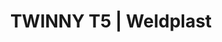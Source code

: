 ---
Filename: "twinny-t5"
Link: "file:/Users/vinayakpatel/Downloads/www.weldplast.cz/twinny-t5"
product_name: "TWINNY T5230 V / 3450 W, kola 50 mm, ocelová, špičatá, s kanálkem, dlouhý klín"
product_id: "Obj. číslo:164.222"
title: "TWINNY T5 | Weldplast"
product_desc: "Nový model svařovacího automatu TWINNY T5 je výkonný přístroj určený pro svařování plastových fólií o tloušťce 0,5 až 2,5 mm.Rychlý : 0,8 - 8 m/min Výkonný : 3450 W Intuitivní : přehledný displej a ovládací prvky Univerzální : svařuje téměř všechny plastové fólie o tloušťce 0,5 - 2,5 mm Suchý, čistý : horký vzduch vysušuje vlhkost a současně prach a nečiostoty jsou odfouknuty pryč Bezuhlíkový motorOdolný a snadno udržovatelný"
product_specs: "Značka konformity, Třída ochrany I, NapětíV~230, PříkonW3450, FrekvenceHz50/60, Max. teplota°C560, Rychlostm/min0,8 - 8, Rozsah průtoku vzduchu%45 - 100, Rozměry (D x Š x V)mm350 x 360 x 260, Hmotnostkg9,9"
product_downloads: "TWINNY T7/T5 - produktový list CZ stáhnout , TWINNY T7/T5 manual - SK stáhnout , TWINNY T7/T5 manuál - CZ stáhnout"
href: "https://www.weldplast.cz/files/1376-twinny-t7-t5-flyer-cz.pdf, https://www.weldplast.cz/files/1376-twinny-t7-t5-flyer-cz.pdf, https://www.weldplast.cz/files/twinny-t7-t5-manual-sk.pdf, https://www.weldplast.cz/files/twinny-t7-t5-manual-sk.pdf, https://www.weldplast.cz/files/twinny-t7-t5-manual-cz.pdf, https://www.weldplast.cz/files/twinny-t7-t5-manual-cz.pdf"
p_desc_2: "Nový model svařovacího automatu TWINNY T5 je výkonný přístroj určený pro svařování plastových fólií o tloušťce 0,5 až 2,5 mm.Rychlý : 0,8 - 8 m/min Výkonný : 3450 W Intuitivní : přehledný displej a ovládací prvky Univerzální : svařuje téměř všechny plastové fólie o tloušťce 0,5 - 2,5 mm Suchý, čistý : horký vzduch vysušuje vlhkost a současně prach a nečiostoty jsou odfouknuty pryč Bezuhlíkový motorOdolný a snadno udržovatelný"
accessories: "Klín dlouhý, 50 mm, s kanálkemTyč vodicí dlouhá (TWINNY)Pojezdový váleček pro vnitřní aplikace, novéTWINNY T5230 V / 3450 W, kola 50 mm, silikonová, tupá, bez kanálkunovéTWINNY T5230 V / 3450 W, kola 50 mm, ocelová, tupá, bez kanálku, krátký klínnovéTWINNY T5230 V / 3450 W, kola 50 mm, ocelová, tupá, bez kanálku, dlohý klínnovéTWINNY T5kola 50 mm, ocelová, špičatá, s kanálkem, krátký klínnovéTWINNY T5230 V / 3450 W, kola 50 mm, ocelová, špičatá, s kanálkem, dlouhý klínnovéTWINNY T7230 V / 3450 W, kola 50 mm, silikonová, bez kanálkunovéTWINNY T7230 V / 3450 W, kola 50 mm, ocelová, tupá, bez kanálku, krátký klínnovéTWINNY T7230 V / 3450 W, kola 50 mm, ocelová, tupá, bez kanálku, dlouhý klínnovéTWINNY T7230 V / 3450 W, kola 50 mm, ocelová, špičatá, s kanálkem, krátký klínnovéTWINNY T7230 V / 3450 W, kola 50 mm, ocelová, špičatá, s kanálkem, dlouhý klín"
similar_products: "novéTWINNY T5230 V / 3450 W, kola 50 mm, silikonová, tupá, bez kanálkunovéTWINNY T5230 V / 3450 W, kola 50 mm, ocelová, tupá, bez kanálku, krátký klínnovéTWINNY T5230 V / 3450 W, kola 50 mm, ocelová, tupá, bez kanálku, dlohý klínnovéTWINNY T5kola 50 mm, ocelová, špičatá, s kanálkem, krátký klínnovéTWINNY T5230 V / 3450 W, kola 50 mm, ocelová, špičatá, s kanálkem, dlouhý klínnovéTWINNY T7230 V / 3450 W, kola 50 mm, silikonová, bez kanálkunovéTWINNY T7230 V / 3450 W, kola 50 mm, ocelová, tupá, bez kanálku, krátký klínnovéTWINNY T7230 V / 3450 W, kola 50 mm, ocelová, tupá, bez kanálku, dlouhý klínnovéTWINNY T7230 V / 3450 W, kola 50 mm, ocelová, špičatá, s kanálkem, krátký klínnovéTWINNY T7230 V / 3450 W, kola 50 mm, ocelová, špičatá, s kanálkem, dlouhý klín"
---